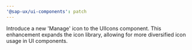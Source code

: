 ```yaml
---
'@sap-ux/ui-components': patch
---
```


Introduce a new 'Manage' icon to the UIIcons component. This enhancement expands the icon library, allowing for more diversified icon usage in UI components.
